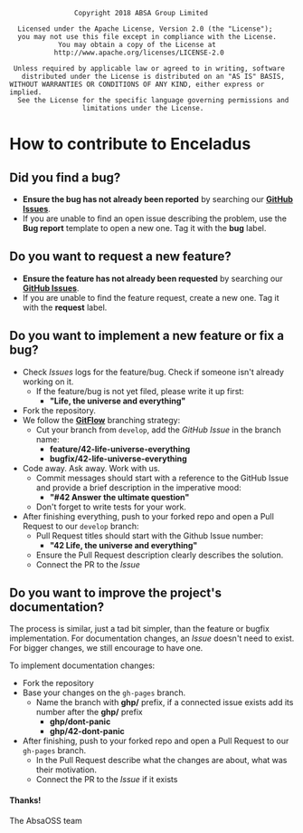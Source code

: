                     Copyright 2018 ABSA Group Limited
                  
      Licensed under the Apache License, Version 2.0 (the "License");
      you may not use this file except in compliance with the License.
                You may obtain a copy of the License at
               http://www.apache.org/licenses/LICENSE-2.0
            
     Unless required by applicable law or agreed to in writing, software
       distributed under the License is distributed on an "AS IS" BASIS,
    WITHOUT WARRANTIES OR CONDITIONS OF ANY KIND, either express or implied.
      See the License for the specific language governing permissions and
                      limitations under the License.

# How to contribute to Enceladus

## **Did you find a bug?**

* **Ensure the bug has not already been reported** by searching our **[GitHub Issues](https://github.com/AbsaOSS/enceladus/issues)**.
* If you are unable to find an open issue describing the problem, use the **Bug report** template to open a new one. Tag it with the **bug** label.

## **Do you want to request a new feature?**

* **Ensure the feature has not already been requested** by searching our **[GitHub Issues](https://github.com/AbsaOSS/enceladus/issues)**.
* If you are unable to find the feature request, create a new one. Tag it with the **request** label.

## **Do you want to implement a new feature or fix a bug?**

* Check _Issues_ logs for the feature/bug. Check if someone isn't already working on it.
  * If the feature/bug is not yet filed, please write it up first:
    * **"Life, the universe and everything"**
* Fork the repository.
* We follow the [**GitFlow**](https://nvie.com/posts/a-successful-git-branching-model/) branching strategy:
  * Cut your branch from `develop`, add the _GitHub Issue_ in the branch name:
    * **feature/42-life-universe-everything**
    * **bugfix/42-life-universe-everything**
* Code away. Ask away. Work with us.
  * Commit messages should start with a reference to the GitHub Issue and provide a brief description in the imperative mood:
    * **"#42 Answer the ultimate question"**
  * Don't forget to write tests for your work.
* After finishing everything, push to your forked repo and open a Pull Request to our `develop` branch:
  * Pull Request titles should start with the Github Issue number:
    * **"42 Life, the universe and everything"**
  * Ensure the Pull Request description clearly describes the solution.
  * Connect the PR to the _Issue_

## **Do you want to improve the project's documentation?**

The process is similar, just a tad bit simpler, than the feature or bugfix implementation. For documentation changes, an _Issue_ doesn't need to exist. For bigger changes, we still encourage to have one.

To implement documentation changes:
  * Fork the repository
  * Base your changes on the `gh-pages` branch.
      * Name the branch with **ghp/** prefix, if a connected issue exists add its number after the **ghp/** prefix  
        * **ghp/dont-panic**
        * **ghp/42-dont-panic**  
* After finishing, push to your forked repo and open a Pull Request to our `gh-pages` branch.
  * In the Pull Request describe what the changes are about, what was their motivation.
  * Connect the PR to the _Issue_ if it exists

#### Thanks!

The AbsaOSS team
